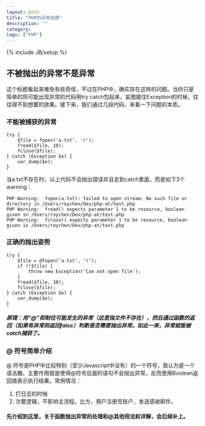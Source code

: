 ```yaml
---
layout: post
title: "PHP的异常处理"
description: ""
category: 
tags: ["PHP"]
---
```

{% include JB/setup %}

## 不被抛出的异常不是异常

这个标题看起来难免有些奇怪，不过在PHP中，确实存在这样的问题。当你只是简单的将可能出现异常的代码用try catch包起来，妄图接住Exception的时候，往往得不到想要的效果。接下来，我们通过几段代码，来看一下问题的本质。

### 不能被捕获的异常

	try {
	    $file = fopen('a.txt', 'r');
	    fread($file, 10);
	    fclose($file);
	} catch (Exception $e) {
	    var_dump($e);		
	}

当a.txt不存在时，以上代码不会抛出错误并且走到catch里面，而是如下3个warning：

	PHP Warning:  fopen(a.txt): failed to open stream: No such file or directory in /Users/roychen/Dev/php-at/test.php
	PHP Warning:  fread() expects parameter 1 to be resource, boolean given in /Users/roychen/Dev/php-at/test.php
	PHP Warning:  fclose() expects parameter 1 to be resource, boolean given in /Users/roychen/Dev/php-at/test.php

### 正确的抛出姿势

	try {
	    $file = @fopen('a.txt', 'r');
	    if (!$file) {
	        throw new Exception('Can not open file');
	    }
	    fread($file, 10);
	    fclose($file);
	} catch (Exception $e) {
	    var_dump($e);		
	}

##### 原理：用“@”抑制住可能发生的异常（这里指文件不存在），然后通过函数的返回（如果有异常则返回false）判断是否需要抛出异常。如此一来，异常就能被catch捕获了。

### @ 符号简单介绍

@ 符号是PHP中比较特别（至少Javascript中没有）的一个符号，我认为是一个语法糖。主要作用就是使得@符号后面的语句不会抛出异常，反而使用Boolean返回值表示执行结果。常用情况：

1. 打日志的时候
2. 次要逻辑，不影响主流程。比方，用户注册完账户，发送感谢邮件。

#### 先介绍到这里，关于函数抛出异常的处理和@其他用法和详解，会后续补上。
